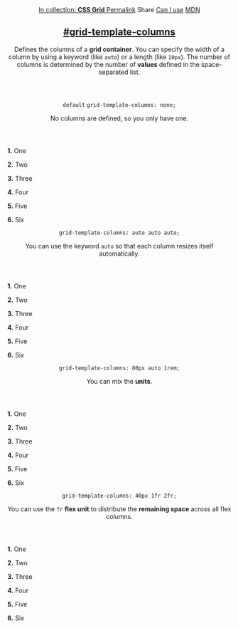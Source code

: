 <section id="grid-template-columns" class="property">
  <header class="property__header">
    <nav class="property__links">
      <a class="property__collection" href="/css-grid/">
        In collection: <strong>CSS Grid</strong>
      </a>
      <a class="property__links-direct" href="/property/grid-template-columns/"
        data-property-name="grid-template-columns" data-tooltip="Single page for this property">Permalink</a>
      <a class="property__share" data-tooltip="Share on Twitter or Facebook"
        data-property-name="grid-template-columns">Share</a>
      <a target="_blank" href="http://caniuse.com/#feat=css-grid" data-tooltip="See on Can I use..." rel="external">Can
        I use</a>
      <a target="_blank" href="https://developer.mozilla.org/en/docs/Web/CSS/grid-template-columns"
        data-tooltip="See on Mozilla Developer Network" rel="external">MDN</a>
    </nav>
    <h2 class="property__name">
      <a href="#grid-template-columns"><span>#</span>grid-template-columns</a>
    </h2>
    <div class="property__description">
      <p>Defines the columns of a <strong>grid container</strong>. You can specify the width of a column by using a
        keyword (like <code>auto</code>) or a length (like <code>10px</code>). The number of columns is determined by
        the number of <strong>values</strong> defined in the space-separated list.</p>
    </div>
  </header>
  <section class="example">
    <header class="example__header">
      <p class="example__name">
        <code class="example--default" data-tooltip="This is the property's default value">default</code>
        <code class="example--value" data-tooltip="Click to copy"
          data-clipboard-text="grid-template-columns: none;">grid-template-columns: none;</code>
      </p>
      <div class="example__description">
        <p>No columns are defined, so you only have one.</p>
      </div>
    </header>
    <aside class="example__preview">
      <div class="example__browser"><i></i><i></i><i></i></div>
      <div class="example__output">
        <div class="example__output-div grid-template-columns " id="grid-template-columns-none">
          <p class="block block--alpha"><strong>1.</strong> One</p>
          <p class="block block--beta"><strong>2.</strong> Two</p>
          <p class="block block--pink"><strong>3.</strong> Three</p>
          <p class="block block--yellow"><strong>4.</strong> Four</p>
          <p class="block block--orange"><strong>5.</strong> Five</p>
          <p class="block block--purple"><strong>6.</strong> Six</p>
        </div>
      </div>
    </aside>
  </section>
  <section class="example">
    <header class="example__header">
      <p class="example__name">
        <code class="example--value" data-tooltip="Click to copy"
          data-clipboard-text="grid-template-columns: auto auto auto;">grid-template-columns: auto auto auto;</code>
      </p>
      <div class="example__description">
        <p>You can use the keyword <code>auto</code> so that each column resizes itself automatically.</p>
      </div>
    </header>
    <aside class="example__preview">
      <div class="example__browser"><i></i><i></i><i></i></div>
      <div class="example__output">
        <div class="example__output-div grid-template-columns " id="grid-template-columns-auto-auto-auto">
          <p class="block block--alpha"><strong>1.</strong> One</p>
          <p class="block block--beta"><strong>2.</strong> Two</p>
          <p class="block block--pink"><strong>3.</strong> Three</p>
          <p class="block block--yellow"><strong>4.</strong> Four</p>
          <p class="block block--orange"><strong>5.</strong> Five</p>
          <p class="block block--purple"><strong>6.</strong> Six</p>
        </div>
      </div>
    </aside>
  </section>
  <section class="example">
    <header class="example__header">
      <p class="example__name">
        <code class="example--value" data-tooltip="Click to copy"
          data-clipboard-text="grid-template-columns: 80px auto 1rem;">grid-template-columns: 80px auto 1rem;</code>
      </p>
      <div class="example__description">
        <p>You can mix the <strong>units</strong>.</p>
      </div>
    </header>
    <aside class="example__preview">
      <div class="example__browser"><i></i><i></i><i></i></div>
      <div class="example__output">
        <div class="example__output-div grid-template-columns " id="grid-template-columns-80px-auto-1rem">
          <p class="block block--alpha"><strong>1.</strong> One</p>
          <p class="block block--beta"><strong>2.</strong> Two</p>
          <p class="block block--pink"><strong>3.</strong> Three</p>
          <p class="block block--yellow"><strong>4.</strong> Four</p>
          <p class="block block--orange"><strong>5.</strong> Five</p>
          <p class="block block--purple"><strong>6.</strong> Six</p>
        </div>
      </div>
    </aside>
  </section>
  <section class="example">
    <header class="example__header">
      <p class="example__name">
        <code class="example--value" data-tooltip="Click to copy"
          data-clipboard-text="grid-template-columns: 40px 1fr 2fr;">grid-template-columns: 40px 1fr 2fr;</code>
      </p>
      <div class="example__description">
        <p>You can use the <code>fr</code> <strong>flex unit</strong> to distribute the <strong>remaining space</strong>
          across all flex columns.</p>
      </div>
    </header>
    <aside class="example__preview">
      <div class="example__browser"><i></i><i></i><i></i></div>
      <div class="example__output">
        <div class="example__output-div grid-template-columns " id="grid-template-columns-40px-1fr-2fr">
          <p class="block block--alpha"><strong>1.</strong> One</p>
          <p class="block block--beta"><strong>2.</strong> Two</p>
          <p class="block block--pink"><strong>3.</strong> Three</p>
          <p class="block block--yellow"><strong>4.</strong> Four</p>
          <p class="block block--orange"><strong>5.</strong> Five</p>
          <p class="block block--purple"><strong>6.</strong> Six</p>
        </div>
      </div>
    </aside>
  </section>
</section>
